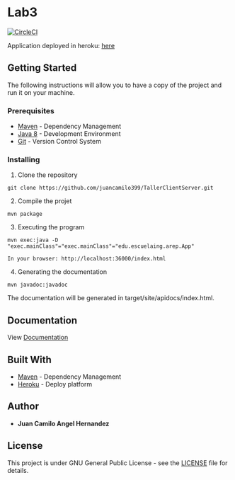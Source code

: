 # Lab3

[![CircleCI](https://circleci.com/gh/juancamilo399/TallerClientServer.svg?style=svg)](https://app.circleci.com/pipelines/github/juancamilo399/TallerClientServer)

Application deployed in heroku: [here](https://hidden-caverns-54395.herokuapp.com/index.html)

## Getting Started

The following instructions will allow you to have a copy of the project and run it on your machine.

### Prerequisites

* [Maven](https://maven.apache.org/) - Dependency Management
* [Java 8](https://www.oracle.com/co/java/technologies/javase/javase-jdk8-downloads.html) -  Development Environment 
* [Git](https://git-scm.com/) - Version Control System

### Installing

1. Clone the repository

```
git clone https://github.com/juancamilo399/TallerClientServer.git
```

2. Compile the projet

```
mvn package
```

3. Executing the program

```
mvn exec:java -D "exec.mainClass"="exec.mainClass"="edu.escuelaing.arep.App"

In your browser: http://localhost:36000/index.html
```

4. Generating the documentation

```
mvn javadoc:javadoc
```

The documentation will be generated in target/site/apidocs/index.html.

## Documentation

View [Documentation](https://juancamilo399.github.io/TallerClientServer/apidocs/)

## Built With

* [Maven](https://maven.apache.org/) - Dependency Management
* [Heroku](https://www.heroku.com/platform) - Deploy platform

## Author

* **Juan Camilo Angel Hernandez** 


## License

This project is under GNU General Public License - see the [LICENSE](LICENSE) file for details.
